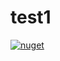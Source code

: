 # test1

[![nuget](https://img.shields.io/nuget/v/Fortex.NET.SDK.svg)](https://www.nuget.org/packages/Fortex.NET.SDK/)
